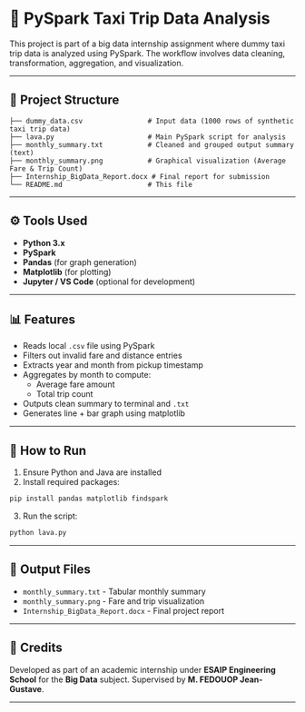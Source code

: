 # 🚖 PySpark Taxi Trip Data Analysis

This project is part of a big data internship assignment where dummy taxi trip data is analyzed using PySpark. The workflow involves data cleaning, transformation, aggregation, and visualization.

---

## 📂 Project Structure

```
├── dummy_data.csv                # Input data (1000 rows of synthetic taxi trip data)
├── lava.py                       # Main PySpark script for analysis
├── monthly_summary.txt           # Cleaned and grouped output summary (text)
├── monthly_summary.png           # Graphical visualization (Average Fare & Trip Count)
├── Internship_BigData_Report.docx # Final report for submission
└── README.md                     # This file
```

---

## ⚙️ Tools Used

- **Python 3.x**
- **PySpark**
- **Pandas** (for graph generation)
- **Matplotlib** (for plotting)
- **Jupyter / VS Code** (optional for development)

---

## 📊 Features

- Reads local `.csv` file using PySpark
- Filters out invalid fare and distance entries
- Extracts year and month from pickup timestamp
- Aggregates by month to compute:
  - Average fare amount
  - Total trip count
- Outputs clean summary to terminal and `.txt`
- Generates line + bar graph using matplotlib

---

## 🚀 How to Run

1. Ensure Python and Java are installed
2. Install required packages:
```bash
pip install pandas matplotlib findspark
```

3. Run the script:
```bash
python lava.py
```

---

## 📁 Output Files

- `monthly_summary.txt` - Tabular monthly summary
- `monthly_summary.png` - Fare and trip visualization
- `Internship_BigData_Report.docx` - Final project report

---

## 🧠 Credits

Developed as part of an academic internship under **ESAIP Engineering School** for the **Big Data** subject. Supervised by **M. FEDOUOP Jean-Gustave**.

---